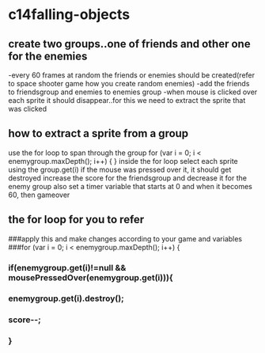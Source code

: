 # c14falling-objects

## create two groups..one of friends and other one for the enemies
-every 60 frames at random the friends or enemies should be created(refer to space shooter game how you create random enemies)
-add the friends to friendsgroup and enemies to enemies group
-when mouse is clicked over each sprite it should disappear..for this we need to extract the sprite that was clicked 

## how to extract a sprite from a group
use the for loop to span through the group
for (var i = 0; i < enemygroup.maxDepth(); i++) {
    }
inside the for loop select each sprite using the group.get(i)
if the mouse was pressed over it, it should get destroyed
increase the score for the friendsgroup and decrease it for the enemy group
also set a timer variable that starts at 0 and when it becomes 60, then gameover

## the for loop for you to refer
###apply this and make changes according to your game and variables
###for (var i = 0; i < enemygroup.maxDepth(); i++) {
   ### if(enemygroup.get(i)!=null && mousePressedOver(enemygroup.get(i))){
  ###   enemygroup.get(i).destroy();
   ###   score--;
  ### }
